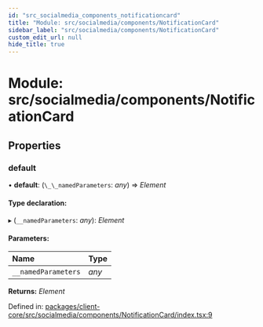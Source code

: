 ```yaml
---
id: "src_socialmedia_components_notificationcard"
title: "Module: src/socialmedia/components/NotificationCard"
sidebar_label: "src/socialmedia/components/NotificationCard"
custom_edit_url: null
hide_title: true
---
```


# Module: src/socialmedia/components/NotificationCard

## Properties

### default

• **default**: (`\_\_namedParameters`: *any*) => *Element*

#### Type declaration:

▸ (`__namedParameters`: *any*): *Element*

#### Parameters:

Name | Type |
:------ | :------ |
`__namedParameters` | *any* |

**Returns:** *Element*

Defined in: [packages/client-core/src/socialmedia/components/NotificationCard/index.tsx:9](https://github.com/xr3ngine/xr3ngine/blob/716a06460/packages/client-core/src/socialmedia/components/NotificationCard/index.tsx#L9)
